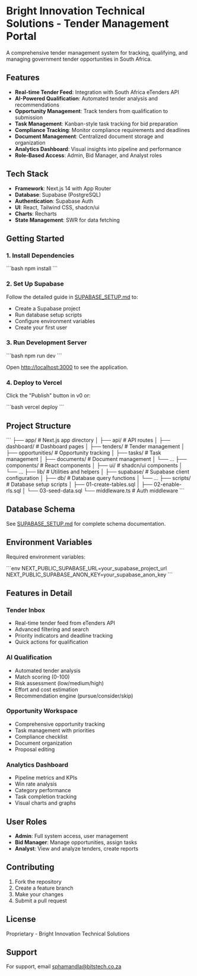 # Bright Innovation Technical Solutions - Tender Management Portal

A comprehensive tender management system for tracking, qualifying, and managing government tender opportunities in South Africa.

## Features

- **Real-time Tender Feed**: Integration with South Africa eTenders API
- **AI-Powered Qualification**: Automated tender analysis and recommendations
- **Opportunity Management**: Track tenders from qualification to submission
- **Task Management**: Kanban-style task tracking for bid preparation
- **Compliance Tracking**: Monitor compliance requirements and deadlines
- **Document Management**: Centralized document storage and organization
- **Analytics Dashboard**: Visual insights into pipeline and performance
- **Role-Based Access**: Admin, Bid Manager, and Analyst roles

## Tech Stack

- **Framework**: Next.js 14 with App Router
- **Database**: Supabase (PostgreSQL)
- **Authentication**: Supabase Auth
- **UI**: React, Tailwind CSS, shadcn/ui
- **Charts**: Recharts
- **State Management**: SWR for data fetching

## Getting Started

### 1. Install Dependencies

\`\`\`bash
npm install
\`\`\`

### 2. Set Up Supabase

Follow the detailed guide in [SUPABASE_SETUP.md](./SUPABASE_SETUP.md) to:
- Create a Supabase project
- Run database setup scripts
- Configure environment variables
- Create your first user

### 3. Run Development Server

\`\`\`bash
npm run dev
\`\`\`

Open [http://localhost:3000](http://localhost:3000) to see the application.

### 4. Deploy to Vercel

Click the "Publish" button in v0 or:

\`\`\`bash
vercel deploy
\`\`\`

## Project Structure

\`\`\`
├── app/                    # Next.js app directory
│   ├── api/               # API routes
│   ├── dashboard/         # Dashboard pages
│   ├── tenders/           # Tender management
│   ├── opportunities/     # Opportunity tracking
│   ├── tasks/             # Task management
│   ├── documents/         # Document management
│   └── ...
├── components/            # React components
│   ├── ui/               # shadcn/ui components
│   └── ...
├── lib/                   # Utilities and helpers
│   ├── supabase/         # Supabase client configuration
│   ├── db/               # Database query functions
│   └── ...
├── scripts/              # Database setup scripts
│   ├── 01-create-tables.sql
│   ├── 02-enable-rls.sql
│   └── 03-seed-data.sql
└── middleware.ts         # Auth middleware
\`\`\`

## Database Schema

See [SUPABASE_SETUP.md](./SUPABASE_SETUP.md) for complete schema documentation.

## Environment Variables

Required environment variables:

\`\`\`env
NEXT_PUBLIC_SUPABASE_URL=your_supabase_project_url
NEXT_PUBLIC_SUPABASE_ANON_KEY=your_supabase_anon_key
\`\`\`

## Features in Detail

### Tender Inbox
- Real-time tender feed from eTenders API
- Advanced filtering and search
- Priority indicators and deadline tracking
- Quick actions for qualification

### AI Qualification
- Automated tender analysis
- Match scoring (0-100)
- Risk assessment (low/medium/high)
- Effort and cost estimation
- Recommendation engine (pursue/consider/skip)

### Opportunity Workspace
- Comprehensive opportunity tracking
- Task management with priorities
- Compliance checklist
- Document organization
- Proposal editing

### Analytics Dashboard
- Pipeline metrics and KPIs
- Win rate analysis
- Category performance
- Task completion tracking
- Visual charts and graphs

## User Roles

- **Admin**: Full system access, user management
- **Bid Manager**: Manage opportunities, assign tasks
- **Analyst**: View and analyze tenders, create reports

## Contributing

1. Fork the repository
2. Create a feature branch
3. Make your changes
4. Submit a pull request

## License

Proprietary - Bright Innovation Technical Solutions

## Support

For support, email sphamandla@bitstech.co.za
